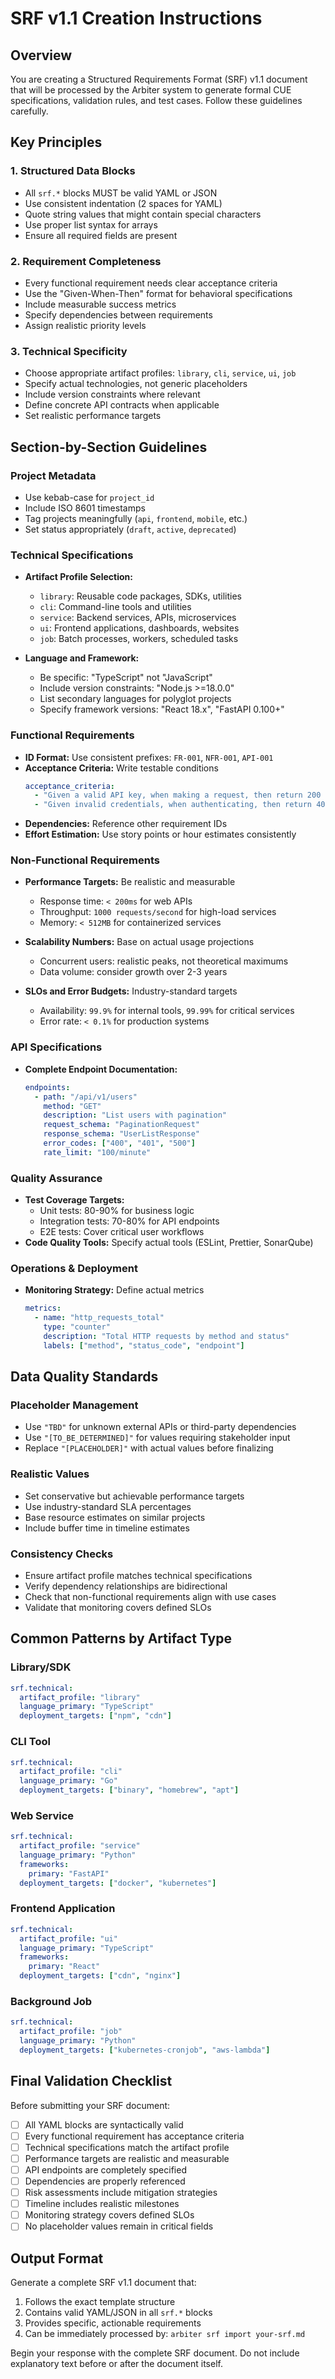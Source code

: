 # SRF v1.1 Creation Instructions

## Overview
You are creating a Structured Requirements Format (SRF) v1.1 document that will be processed by the Arbiter system to generate formal CUE specifications, validation rules, and test cases. Follow these guidelines carefully.

## Key Principles

### 1. Structured Data Blocks
- All `srf.*` blocks MUST be valid YAML or JSON
- Use consistent indentation (2 spaces for YAML)
- Quote string values that might contain special characters
- Use proper list syntax for arrays
- Ensure all required fields are present

### 2. Requirement Completeness
- Every functional requirement needs clear acceptance criteria
- Use the "Given-When-Then" format for behavioral specifications
- Include measurable success metrics
- Specify dependencies between requirements
- Assign realistic priority levels

### 3. Technical Specificity
- Choose appropriate artifact profiles: `library`, `cli`, `service`, `ui`, `job`
- Specify actual technologies, not generic placeholders
- Include version constraints where relevant
- Define concrete API contracts when applicable
- Set realistic performance targets

## Section-by-Section Guidelines

### Project Metadata
- Use kebab-case for `project_id`
- Include ISO 8601 timestamps
- Tag projects meaningfully (`api`, `frontend`, `mobile`, etc.)
- Set status appropriately (`draft`, `active`, `deprecated`)

### Technical Specifications
- **Artifact Profile Selection:**
  - `library`: Reusable code packages, SDKs, utilities
  - `cli`: Command-line tools and utilities
  - `service`: Backend services, APIs, microservices
  - `ui`: Frontend applications, dashboards, websites
  - `job`: Batch processes, workers, scheduled tasks

- **Language and Framework:**
  - Be specific: "TypeScript" not "JavaScript"
  - Include version constraints: "Node.js >=18.0.0"
  - List secondary languages for polyglot projects
  - Specify framework versions: "React 18.x", "FastAPI 0.100+"

### Functional Requirements
- **ID Format:** Use consistent prefixes: `FR-001`, `NFR-001`, `API-001`
- **Acceptance Criteria:** Write testable conditions
  ```yaml
  acceptance_criteria:
    - "Given a valid API key, when making a request, then return 200 status"
    - "Given invalid credentials, when authenticating, then return 401 error"
  ```
- **Dependencies:** Reference other requirement IDs
- **Effort Estimation:** Use story points or hour estimates consistently

### Non-Functional Requirements
- **Performance Targets:** Be realistic and measurable
  - Response time: `< 200ms` for web APIs
  - Throughput: `1000 requests/second` for high-load services
  - Memory: `< 512MB` for containerized services
  
- **Scalability Numbers:** Base on actual usage projections
  - Concurrent users: realistic peaks, not theoretical maximums
  - Data volume: consider growth over 2-3 years
  
- **SLOs and Error Budgets:** Industry-standard targets
  - Availability: `99.9%` for internal tools, `99.99%` for critical services
  - Error rate: `< 0.1%` for production systems

### API Specifications
- **Complete Endpoint Documentation:**
  ```yaml
  endpoints:
    - path: "/api/v1/users"
      method: "GET"
      description: "List users with pagination"
      request_schema: "PaginationRequest"
      response_schema: "UserListResponse"
      error_codes: ["400", "401", "500"]
      rate_limit: "100/minute"
  ```

### Quality Assurance
- **Test Coverage Targets:**
  - Unit tests: 80-90% for business logic
  - Integration tests: 70-80% for API endpoints
  - E2E tests: Cover critical user workflows
- **Code Quality Tools:** Specify actual tools (ESLint, Prettier, SonarQube)

### Operations & Deployment
- **Monitoring Strategy:** Define actual metrics
  ```yaml
  metrics:
    - name: "http_requests_total"
      type: "counter"
      description: "Total HTTP requests by method and status"
      labels: ["method", "status_code", "endpoint"]
  ```

## Data Quality Standards

### Placeholder Management
- Use `"TBD"` for unknown external APIs or third-party dependencies
- Use `"[TO_BE_DETERMINED]"` for values requiring stakeholder input
- Replace `"[PLACEHOLDER]"` with actual values before finalizing

### Realistic Values
- Set conservative but achievable performance targets
- Use industry-standard SLA percentages
- Base resource estimates on similar projects
- Include buffer time in timeline estimates

### Consistency Checks
- Ensure artifact profile matches technical specifications
- Verify dependency relationships are bidirectional
- Check that non-functional requirements align with use cases
- Validate that monitoring covers defined SLOs

## Common Patterns by Artifact Type

### Library/SDK
```yaml
srf.technical:
  artifact_profile: "library"
  language_primary: "TypeScript"
  deployment_targets: ["npm", "cdn"]
```

### CLI Tool
```yaml
srf.technical:
  artifact_profile: "cli"
  language_primary: "Go"
  deployment_targets: ["binary", "homebrew", "apt"]
```

### Web Service
```yaml
srf.technical:
  artifact_profile: "service"
  language_primary: "Python"
  frameworks:
    primary: "FastAPI"
  deployment_targets: ["docker", "kubernetes"]
```

### Frontend Application
```yaml
srf.technical:
  artifact_profile: "ui"
  language_primary: "TypeScript"
  frameworks:
    primary: "React"
  deployment_targets: ["cdn", "nginx"]
```

### Background Job
```yaml
srf.technical:
  artifact_profile: "job"
  language_primary: "Python"
  deployment_targets: ["kubernetes-cronjob", "aws-lambda"]
```

## Final Validation Checklist

Before submitting your SRF document:

- [ ] All YAML blocks are syntactically valid
- [ ] Every functional requirement has acceptance criteria
- [ ] Technical specifications match the artifact profile
- [ ] Performance targets are realistic and measurable
- [ ] API endpoints are completely specified
- [ ] Dependencies are properly referenced
- [ ] Risk assessments include mitigation strategies
- [ ] Timeline includes realistic milestones
- [ ] Monitoring strategy covers defined SLOs
- [ ] No placeholder values remain in critical fields

## Output Format

Generate a complete SRF v1.1 document that:
1. Follows the exact template structure
2. Contains valid YAML/JSON in all `srf.*` blocks
3. Provides specific, actionable requirements
4. Can be immediately processed by: `arbiter srf import your-srf.md`

Begin your response with the complete SRF document. Do not include explanatory text before or after the document itself.